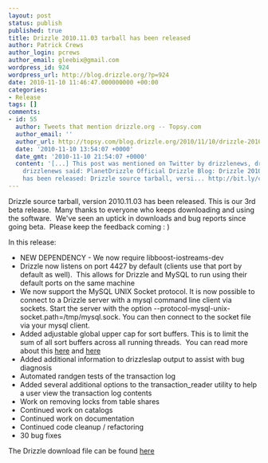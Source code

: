 ```yaml
---
layout: post
status: publish
published: true
title: Drizzle 2010.11.03 tarball has been released
author: Patrick Crews
author_login: pcrews
author_email: gleebix@gmail.com
wordpress_id: 924
wordpress_url: http://blog.drizzle.org/?p=924
date: 2010-11-10 11:46:47.000000000 +00:00
categories:
- Release
tags: []
comments:
- id: 55
  author: Tweets that mention drizzle.org -- Topsy.com
  author_email: ''
  author_url: http://topsy.com/blog.drizzle.org/2010/11/10/drizzle-2010-11-03-tarball-has-been-released/?utm_source=pingback&amp;utm_campaign=L2
  date: '2010-11-10 13:54:07 +0000'
  date_gmt: '2010-11-10 21:54:07 +0000'
  content: '[...] This post was mentioned on Twitter by drizzlenews, drizzlenews.
    drizzlenews said: PlanetDrizzle Official Drizzle Blog: Drizzle 2010.11.03 tarball
    has been released: Drizzle source tarball, versi... http://bit.ly/cxLktF [...] '
---
```

Drizzle source tarball, version 2010.11.03 has been released.
This is our 3rd beta release.  Many thanks to everyone who keeps downloading and using the software.  We've seen an uptick in downloads and bug reports since going beta.  Please keep the feedback coming : )

In this release:
<ul>
	<li>NEW DEPENDENCY - We now require libboost-iostreams-dev</li>
	<li>Drizzle now listens on port 4427 by default (clients use that port by default as well).  This allows for Drizzle and MySQL to run using their default ports on the same machine</li>
	<li> We now support the MySQL UNIX Socket protocol.  It is now possible to  connect to a Drizzle server with a mysql command line client via  sockets.  Start the server with the option --protocol-mysql-unix-socket.path=/tmp/mysql.sock.  You can then connect to the socket file via your mysql client.</li>
	<li> Added adjustable global upper cap for sort buffers.  This is to  limit the sum of all sort buffers across all running threads.  You can read more about this <a href="https://blueprints.launchpad.net/drizzle/+spec/limit-maximum-sort-size">here</a> and <a href="http://www.linuxjedi.co.uk/?p=47">here</a></li>
	<li> Added additional information to drizzleslap output to assist with bug diagnosis</li>
	<li> Automated randgen tests of the transaction log</li>
	<li> Added several additional options to the transaction_reader utility to help a user view the transaction log contents</li>
	<li> Work on removing locks from table shares</li>
	<li> Continued work on catalogs</li>
	<li> Continued work on documentation</li>
	<li> Continued code cleanup / refactoring</li>
	<li> 30 bug fixes</li>
</ul>
The Drizzle download file can be found <a href="https://launchpad.net/drizzle/elliott/2010-11-08">here</a>
